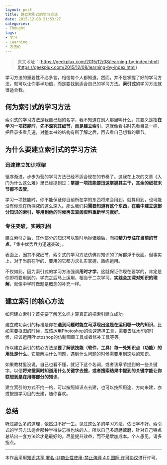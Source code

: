 ```yaml
---
layout: post
title: 建立索引式的学习方法
date: 2015-12-08 21:53:27
categories:
- Thought
tags:
- 学习
- Learning
- 方法论
---
```


> 原文地址：[https://geekplux.com/2015/12/08/learning-by-index.html](https://geekplux.com/2015/12/08/learning-by-index.html)


学习方法的重要性不必多言，相信每个人都知道。然而，并不是掌握了好的学习方法，就可以让你事半功倍，而是要找到适合自己的学习方法。**索引式**的学习方法就很适合我。


## 何为索引式的学习方法

索引式的学习方法是我自己起的名字，我不知道在别人那里叫什么。其要义是指**在学习一项技能时，先不深究其细节，而是建立索引**。这就像看书时先看目录一样，把目录多看几遍，对整本书的结构有所了解之后，再去看自己想看的章节。


## 为什么要建立索引式的学习方法

### 迅速建立知识框架

循序渐进，步步为营的学习方法已经不适合现在的节奏了。这我在上次的文章《入门为什么这么难》里已经提到过：**掌握一项技能要迅速掌握其主干，其余的细枝末节都不去管**。

学习一项技能时，你不能保证你目前所在学的东西将来会用到。就算用到，也可能没有你现在所探究的这么深入。那么我们**只需要知道有这个东西，在脑中建立这部分知识的索引，等用到他的时候再去查阅资料重新学习就好**。


<!-- more -->


### 专注突破，实践巩固

建立索引之后，其他部分的知识可以暂时地抛诸脑后，而把**精力专注在当前的节点**，「集中优势兵力迅速突破」。

表面上，因其不究细节，索引式的学习方法仿佛对知识的了解都浮于表面。但事实上，对于当前在学的、要用的它都力求扎实掌握，熟练运用。

不仅如此，因为索引式的学习方法强调**用时才学**，这就保证你现在要学的，肯定是你即将要用到的。学完之后马上运用，相当于二次学习。**实践会加深对知识的理解**，就像中学时做题是概念的补充一样。


## 建立索引的核心方法

如何建立索引？首先要了解怎么样才算真正的把索引建立成功。

建立成功索引的标准是你在**遇到问题时能立马浮现出这是在运用哪一块的知识**。比如需要抠图的时候，应该运用Photoshop的快速选择工具，需要去除水印的时候，应该运用Photoshop的仿制图章工具或者修补工具等等。

所以建立索引的核心方法是**要了解该技能（软件、工具）每一处知识点（功能）的用处是什么**。它能解决什么问题，遇到什么问题的时候需要用到这块的知识。

如果教材里没说，自己也看不懂，就记下这个名词，或者该章节提到的一些关键字。以便**将来搜索时知道用什么关键字去搜，或者搜索结果中提到的关键字能让你联想到是在用哪部分的知识**。

建立索引的方式不拘一格，可以按照知识点去建，也可以按照用途、方向来建，亦或按照学习目的去建，随你喜欢。


## 总结

听过那么多的道理，依然过不好一生。见过这么多的学习方法，依旧学不好。索引式的学习方法适合那种学得快忘得也快的人，所以自己多琢磨琢磨，针对自己特点总结出一套方法论才是最好的。尽量提升效益，而不是增加成本。个人愚见，请多指点。



--------------
本作品采用[知识共享 署名-非商业性使用-禁止演绎 4.0 国际 许可协议](http://creativecommons.org/licenses/by-nc-nd/4.0/)进行许可。
